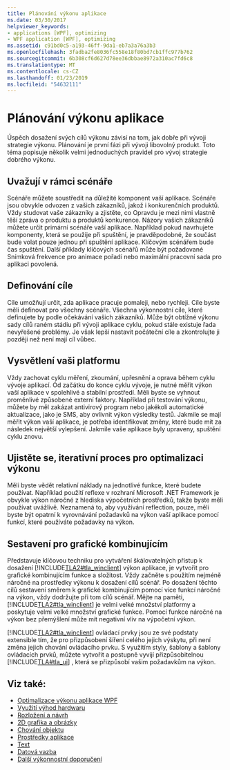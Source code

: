 ```yaml
---
title: Plánování výkonu aplikace
ms.date: 03/30/2017
helpviewer_keywords:
- applications [WPF], optimizing
- WPF application [WPF], optimizing
ms.assetid: c91bd0c5-a193-46ff-9da1-eb7a3a76a3b3
ms.openlocfilehash: 3fadba2fe8036fc558e18f80bd7cb1ffc977b762
ms.sourcegitcommit: 6b308cf6d627d78ee36dbbae8972a310ac7fd6c8
ms.translationtype: MT
ms.contentlocale: cs-CZ
ms.lasthandoff: 01/23/2019
ms.locfileid: "54632111"
---
```

# <a name="planning-for-application-performance"></a>Plánování výkonu aplikace
Úspěch dosažení svých cílů výkonu závisí na tom, jak dobře při vývoji strategie výkonu. Plánování je první fázi při vývoji libovolný produkt. Toto téma popisuje několik velmi jednoduchých pravidel pro vývoj strategie dobrého výkonu.  
  
## <a name="think-in-terms-of-scenarios"></a>Uvažují v rámci scénáře  
 Scénáře můžete soustředit na důležité komponent vaší aplikace. Scénáře jsou obvykle odvozen z vašich zákazníků, jakož i konkurenčních produktů. Vždy studovat vaše zákazníky a zjistěte, co Opravdu je mezi nimi vlastně těší zpráva o produktu a produktů konkurence. Názory vašich zákazníků můžete určit primární scénáře vaší aplikace. Například pokud navrhujete komponenty, která se použije při spuštění, je pravděpodobné, že součást bude volat pouze jednou při spuštění aplikace. Klíčovým scénářem bude čas spuštění. Další příklady klíčových scénářů může být požadované Snímková frekvence pro animace pořadí nebo maximální pracovní sada pro aplikaci povolená.  
  
## <a name="define-goals"></a>Definování cíle  
 Cíle umožňují určit, zda aplikace pracuje pomaleji, nebo rychleji. Cíle byste měli definovat pro všechny scénáře. Všechna výkonnostní cíle, které definujete by podle očekávání vašich zákazníků. Může být obtížné výkonu sady cílů raném stádiu při vývoji aplikace cyklu, pokud stále existuje řada nevyřešené problémy. Je však lepší nastavit počáteční cíle a zkontrolujte ji později než není mají cíl vůbec.  
  
## <a name="understand-your-platform"></a>Vysvětlení vaši platformu  
 Vždy zachovat cyklu měření, zkoumání, upřesnění a oprava během cyklu vývoje aplikací. Od začátku do konce cyklu vývoje, je nutné měřit výkon vaší aplikace v spolehlivé a stabilní prostředí. Měli byste se vyhnout proměnlivé způsobené externí faktory. Například při testování výkonu, můžete by měl zakázat antivirový program nebo jakékoli automatické aktualizace, jako je SMS, aby ovlivnit výkon výsledky testů. Jakmile se mají měřit výkon vaší aplikace, je potřeba identifikovat změny, které bude mít za následek největší vylepšení. Jakmile vaše aplikace byly upraveny, spuštění cyklu znovu.  
  
## <a name="make-performance-tuning-an-iterative-process"></a>Ujistěte se, iterativní proces pro optimalizaci výkonu  
 Měli byste vědět relativní náklady na jednotlivé funkce, které budete používat. Například použití reflexe v rozhraní Microsoft .NET Framework je obvykle výkon náročné z hlediska výpočetních prostředků, takže byste měli používat uvážlivě. Neznamená to, aby využívání reflection, pouze, měli byste být opatrní k vyrovnávání požadavků na výkon vaší aplikace pomocí funkcí, které používáte požadavky na výkon.  
  
## <a name="build-towards-graphical-richness"></a>Sestavení pro grafické kombinujícím  
 Představuje klíčovou techniku pro vytváření škálovatelných přístup k dosažení [!INCLUDE[TLA2#tla_winclient](../../../../includes/tla2sharptla-winclient-md.md)] výkon aplikace, je vytvořit pro grafické kombinujícím funkce a složitost. Vždy začněte s použitím nejméně náročné na prostředky výkonu k dosažení cílů scénář. Po dosažení těchto cílů sestavení směrem k grafické kombinujícím pomocí více funkcí náročné na výkon, vždy dodržujte při tom cílů scénář. Mějte na paměti, [!INCLUDE[TLA2#tla_winclient](../../../../includes/tla2sharptla-winclient-md.md)] je velmi velké množství platformy a poskytuje velmi velké množství grafické funkce. Pomocí funkce náročné na výkon bez přemýšlení může mít negativní vliv na výpočetní výkon.  
  
 [!INCLUDE[TLA2#tla_winclient](../../../../includes/tla2sharptla-winclient-md.md)] ovládací prvky jsou ze své podstaty extensible tím, že pro přizpůsobení šíření celého jejich výskytu, při není změna jejich chování ovládacího prvku. S využitím styly, šablony a šablony ovládacích prvků, můžete vytvořit a postupně vyvíjí přizpůsobitelnou [!INCLUDE[TLA#tla_ui](../../../../includes/tlasharptla-ui-md.md)] , která se přizpůsobí vašim požadavkům na výkon.  
  
## <a name="see-also"></a>Viz také:
- [Optimalizace výkonu aplikace WPF](../../../../docs/framework/wpf/advanced/optimizing-wpf-application-performance.md)
- [Využití výhod hardwaru](../../../../docs/framework/wpf/advanced/optimizing-performance-taking-advantage-of-hardware.md)
- [Rozložení a návrh](../../../../docs/framework/wpf/advanced/optimizing-performance-layout-and-design.md)
- [2D grafika a obrázky](../../../../docs/framework/wpf/advanced/optimizing-performance-2d-graphics-and-imaging.md)
- [Chování objektu](../../../../docs/framework/wpf/advanced/optimizing-performance-object-behavior.md)
- [Prostředky aplikace](../../../../docs/framework/wpf/advanced/optimizing-performance-application-resources.md)
- [Text](../../../../docs/framework/wpf/advanced/optimizing-performance-text.md)
- [Datová vazba](../../../../docs/framework/wpf/advanced/optimizing-performance-data-binding.md)
- [Další výkonnostní doporučení](../../../../docs/framework/wpf/advanced/optimizing-performance-other-recommendations.md)
